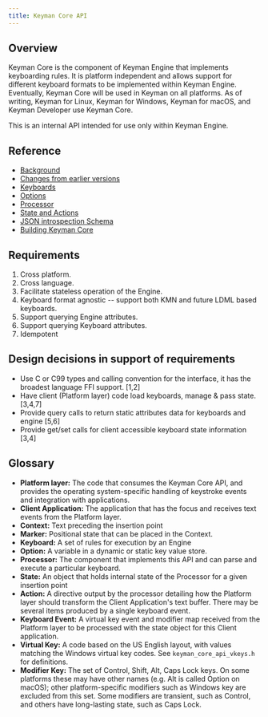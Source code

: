 ```yaml
---
title: Keyman Core API
---
```


## Overview
Keyman Core is the component of Keyman Engine that implements keyboarding rules.
It is platform independent and allows support for different keyboard formats to
be implemented within Keyman Engine. Eventually, Keyman Core will be used in
Keyman on all platforms. As of writing, Keyman for Linux, Keyman for Windows,
Keyman for macOS, and Keyman Developer use Keyman Core.

This is an internal API intended for use only within Keyman Engine.

## Reference

* [Background](background)
* [Changes from earlier versions](changes)
* [Keyboards](keyboards)
* [Options](options)
* [Processor](processor)
* [State and Actions](state)
* [JSON introspection Schema](json-schema)
* [Building Keyman Core](building)

## Requirements
1. Cross platform.
2. Cross language.
3. Facilitate stateless operation of the Engine.
4. Keyboard format agnostic -- support both KMN and future LDML based keyboards.
5. Support querying Engine attributes.
6. Support querying Keyboard attributes.
7. Idempotent


## Design decisions in support of requirements
- Use C or C99 types and calling convention for the interface, it has the
  broadest language FFI support. [1,2]
- Have client (Platform layer) code load keyboards, manage & pass state. [3,4,7]
- Provide query calls to return static attributes data for keyboards and
  engine [5,6]
- Provide get/set calls for client accessible keyboard state information [3,4]


## Glossary
- __Platform layer:__
The code that consumes the Keyman Core API, and provides the
operating system-specific handling of keystroke events and integration with
applications.
- __Client Application:__
The application that has the focus and receives text events from the Platform
layer.
- __Context:__ Text preceding the insertion point
- __Marker:__ Positional state that can be placed in the Context.
- __Keyboard:__ A set of rules for execution by an Engine
- __Option:__ A variable in a dynamic or static key value store.
- __Processor:__
The component that implements this API and can parse and execute a particular
keyboard.
- __State:__ An object that holds internal state of the Processor for a given
insertion point
- __Action:__
A directive output by the processor detailing how the Platform layer should
transform the Client Application's text buffer. There may be several items
produced by a single keyboard event.
- __Keyboard Event:__
A virtual key event and modifier map received from the Platform layer to be
processed with the state object for this Client application.
- __Virtual Key:__
A code based on the US English layout, with values matching the Windows
virtual key codes. See `keyman_core_api_vkeys.h` for definitions.
- __Modifier Key:__
The set of Control, Shift, Alt, Caps Lock keys. On some platforms these may
have other names (e.g. Alt is called Option on macOS); other platform-specific
modifiers such as Windows key are excluded from this set. Some modifiers are
transient, such as Control, and others have long-lasting state, such as
Caps Lock.


[km_core_cp]: background#km_core_cp "km_core_cp type"
[km_core_usv]: background#km_core_usv "km_core_usv type"
[km_core_virtual_key]: background#km_core_virtual_key "km_core_virtual_key type"
[km_core_status]: background#km_core_status "km_core_status type"
[km_core_modifier_state]: background#km_core_modifier_state "km_core_modifier_state type"
[km_core_keyboard]: background#km_core_keyboard "km_core_keyboard struct"
[km_core_state]: background#km_core_state "km_core_state struct"
[km_core_options]: background#km_core_options "km_core_options struct"
[km_core_status_codes]: background#km_core_status_codes "km_core_status_codes enum"
[km_core_attr]: background#km_core_attr "km_core_attr struct"
[km_core_tech_value]: background#km_core_tech_value "km_core_tech_value enum"
[km_core_get_engine_attrs]: background#km_core_get_engine_attrs "km_core_get_engine_attrs function"
[km_core_bool]: background#km_core_bool "km_core_bool enum"
[km_core_caps_state]: state#km_core_caps_state "km_core_caps_state enum"
[km_core_actions]: state#km_core_actions "km_core_actions struct"
[km_core_state_get_actions]: state#km_core_state_get_actions "km_core_state_get_actions function"
[km_core_context_status]: state#km_core_context_status "km_core_context_status enum"
[km_core_state_context_set_if_needed]: state#km_core_state_context_set_if_needed "km_core_state_context_set_if_needed function"
[km_core_state_context_clear]: state#km_core_state_context_clear "km_core_state_context_clear function"
[km_core_option_scope]: options#km_core_option_scope "km_core_option_scope enum"
[km_core_option_item]: options#km_core_option_item "km_core_option_item struct"
[km_core_options_list_size]: options#km_core_options_list_size "km_core_options_list_size function"
[km_core_state_options_update]: options#km_core_state_options_update "km_core_state_options_update function"
[km_core_state_options_to_json]: options#km_core_state_options_to_json "km_core_state_options_to_json function"
[km_core_keyboard_attrs]: keyboards#km_core_keyboard_attrs "km_core_keyboard_attrs struct"
[km_core_keyboard_key]: keyboards#km_core_keyboard_key "km_core_keyboard_key struct"
[km_core_keyboard_imx]: keyboards#km_core_keyboard_imx "km_core_keyboard_imx struct"
[km_core_keyboard_load_from_blob]: keyboards#km_core_keyboard_load_from_blob "km_core_keyboard_load_from_blob function"
[km_core_keyboard_dispose]: keyboards#km_core_keyboard_dispose "km_core_keyboard_dispose function"
[km_core_keyboard_get_attrs]: keyboards#km_core_keyboard_get_attrs "km_core_keyboard_get_attrs function"
[km_core_keyboard_get_key_list]: keyboards#km_core_keyboard_get_key_list "km_core_keyboard_get_key_list function"
[km_core_keyboard_key_list_dispose]: keyboards#km_core_keyboard_key_list_dispose "km_core_keyboard_key_list_dispose function"
[km_core_keyboard_imx_list_dispose]: keyboards#km_core_keyboard_imx_list_dispose "km_core_keyboard_imx_list_dispose function"
[km_core_state_imx_register_callback]: keyboards#km_core_state_imx_register_callback "km_core_state_imx_register_callback function"
[km_core_state_imx_deregister_callback]: keyboards#km_core_state_imx_deregister_callback "km_core_state_imx_deregister_callback function"
[km_core_state_create]: keyboards#km_core_state_create "km_core_state_create function"
[km_core_state_clone]: keyboards#km_core_state_clone "km_core_state_clone function"
[km_core_state_dispose]: keyboards#km_core_state_dispose "km_core_state_dispose function"
[km_core_debug_context_type]: keyboards#km_core_debug_context_type "km_core_debug_context_type enum"
[km_core_state_context_debug]: keyboards#km_core_state_context_debug "km_core_state_context_debug function"
[km_core_cp_dispose]: keyboards#km_core_cp_dispose "km_core_cp_dispose function"
[km_core_state_to_json]: keyboards#km_core_state_to_json "km_core_state_to_json function"
[km_core_event_flags]: processor#km_core_event_flags "km_core_event_flags enum"
[km_core_process_event]: processor#km_core_process_event "km_core_process_event function"
[km_core_event]: processor#km_core_event "km_core_event function"
[km_core_event_code]: processor#km_core_event_code "km_core_event_code enum"